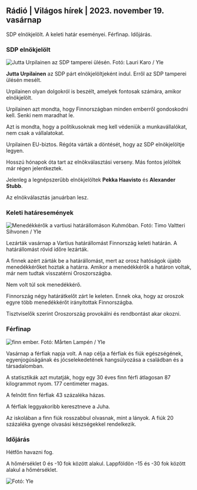## Rádió \| Világos hírek \| 2023. november 19. vasárnap

SDP elnökjelölt. A keleti határ eseményei. Férfinap. Időjárás.

### SDP elnökjelölt

![Jutta Urpilainen az SDP tamperei ülésén. Fotó: Lauri Karo / Yle](https://images.cdn.yle.fi/image/upload/c_crop,h_3078,w_5472,x_0,y_536/ar_1.777777777777777,c_fill,g_faces,h_675,0.dpr1_200,0/dpr1_200q_auto:eco/f_auto/fl_lossy/v1700390392/39-12029436559e5d3e7734)

**Jutta Urpilainen** az SDP párt elnökjelöltjeként indul. Erről az SDP tamperei ülésén mesélt.

Urpilainen olyan dolgokról is beszélt, amelyek fontosak számára, amikor elnökjelölt.

Urpilainen azt mondta, hogy Finnországban minden emberről gondoskodni kell. Senki nem maradhat le.

Azt is mondta, hogy a politikusoknak meg kell védeniük a munkavállalókat, nem csak a vállalatokat.

Urpilainen EU-biztos. Régóta várták a döntését, hogy az SDP elnökjelöltje legyen.

Hosszú hónapok óta tart az elnökválasztási verseny. Más fontos jelöltek már régen jelentkeztek.

Jelenleg a legnépszerűbb elnökjelöltek **Pekka Haavisto** és **Alexander** **Stubb**.

Az elnökválasztás januárban lesz.

### Keleti határesemények

![Menedékkérők a vartiusi határállomáson Kuhmóban. Fotó: Timo Valtteri Sihvonen / Yle](https://images.cdn.yle.fi/image/upload/c_crop,h_2312,w_4110,x_1360,y_535/ar_1.77777777777777777,c_fill,g6_70,wd_g_70//q_auto:eco/f_auto/fl_lossy/v1700313355/39-12026836558740e2c62a)

Lezárták vasárnap a Vartius határállomást Finnország keleti határán. A határállomást rövid időre lezárták.

A finnek azért zárták be a határállomást, mert az orosz hatóságok újabb menedékkérőket hoztak a határra. Amikor a menedékkérők a határon voltak, már nem tudtak visszatérni Oroszországba.

Nem volt túl sok menedékkérő.

Finnország négy határátkelőt zárt le keleten. Ennek oka, hogy az oroszok egyre több menedékkérőt irányítottak Finnországba.

Tisztviselők szerint Oroszország provokálni és rendbontást akar okozni.

### Férfinap

![finn ember. Fotó: Mårten Lampén / Yle](https://images.cdn.yle.fi/image/upload/c_crop,h_3375,w_6000,x_0,y_164/ar_1.777777777777777,c_fill,g_faces/,h_1270/q_auto:eco/f_auto/fl_lossy/v1700042381/39-1200843655493de62883)

Vasárnap a férfiak napja volt. A nap célja a férfiak és fiúk egészségének, egyenjogúságának és jócselekedetének hangsúlyozása a családban és a társadalomban.

A statisztikák azt mutatják, hogy egy 30 éves finn férfi átlagosan 87 kilogrammot nyom. 177 centiméter magas.

A felnőtt finn férfiak 43 százaléka házas.

A férfiak leggyakoribb keresztneve a Juha.

Az iskolában a finn fiúk rosszabbul olvasnak, mint a lányok. A fiúk 20 százaléka gyenge olvasási készségekkel rendelkezik.

### Időjárás

Hétfőn havazni fog.

A hőmérséklet 0 és -10 fok között alakul. Lappföldön -15 és -30 fok között alakul a hőmérséklet.

![ Fotó: Yle](https://images.cdn.yle.fi/image/upload/c_crop,h_1080,w_1919,x_0,y_0/ar_1.7777777777777777,c_fill,g_faces,h_675/d_prq_1200/d_prq_120.:eco/f_auto/fl_lossy/v1700408413/39-1203034655a2c36dc32d)